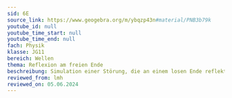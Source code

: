 ```yaml
---
sid: 6E
source_link: https://www.geogebra.org/m/ybqzp43n#material/PNB3b79k
youtube_id: null
youtube_time_start: null
youtube_time_end: null
fach: Physik
klasse: JG11
bereich: Wellen
thema: Reflexion am freien Ende
beschreibung: Simulation einer Störung, die an einem losen Ende reflektiert wird.
reviewed_from: lmh
reviewed_on: 05.06.2024
---
```


